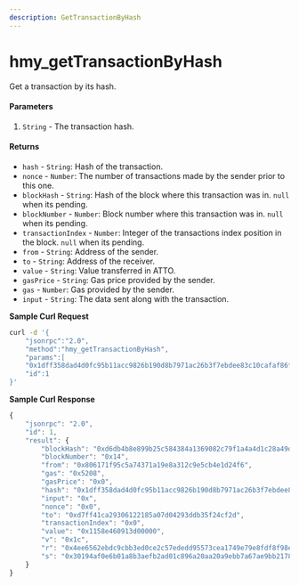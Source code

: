 ```yaml
---
description: GetTransactionByHash
---
```


# hmy\_getTransactionByHash

Get a transaction by its hash.

#### Parameters

1. `String` - The transaction hash.

#### Returns

* `hash` - `String`: Hash of the transaction.
* `nonce` - `Number`: The number of transactions made by the sender prior to this one.
* `blockHash` - `String`: Hash of the block where this transaction was in. `null` when its pending.
* `blockNumber` - `Number`: Block number where this transaction was in. `null` when its pending.
* `transactionIndex` - `Number`: Integer of the transactions index position in the block. `null` when its pending.
* `from` - `String`: Address of the sender.
* `to` - `String`: Address of the receiver.
* `value` - `String`: Value transferred in ATTO.
* `gasPrice` - `String`: Gas price provided by the sender.
* `gas` - `Number`: Gas provided by the sender.
* `input` - `String`: The data sent along with the transaction.

**Sample Curl Request**

```bash
curl -d '{
    "jsonrpc":"2.0",
    "method":"hmy_getTransactionByHash",
    "params":[
    "0x1dff358dad4d0fc95b11acc9826b190d8b7971ac26b3f7ebdee83c10cafaf86f"],
    "id":1
}'
```

**Sample Curl Response**

```javascript
{
    "jsonrpc": "2.0",
    "id": 1,
    "result": {
        "blockHash": "0xd6db4b8e899b25c584384a1369082c79f1a4a4d1c28a49d082507c4bce2a389e",
        "blockNumber": "0x14",
        "from": "0x806171f95c5a74371a19e8a312c9e5cb4e1d24f6",
        "gas": "0x5208",
        "gasPrice": "0x0",
        "hash": "0x1dff358dad4d0fc95b11acc9826b190d8b7971ac26b3f7ebdee83c10cafaf86f",
        "input": "0x",
        "nonce": "0x0",
        "to": "0xd7ff41ca29306122185a07d04293ddb35f24cf2d",
        "transactionIndex": "0x0",
        "value": "0x1158e460913d00000",
        "v": "0x1c",
        "r": "0x4ee6562ebdc9cbb3ed0ce2c57ededd95573cea1749e79e8fdf8f98e8788dd944",
        "s": "0x30194af0e6b01a8b3aefb2ad01c896a20aa20a9ebb7a67ae9bb21783f75f9fd"
    }
}
```

